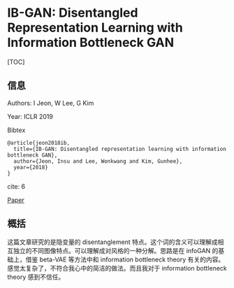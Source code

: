 # IB-GAN: Disentangled Representation Learning with Information Bottleneck GAN

[TOC]

## 信息

Authors: I Jeon, W Lee, G Kim

Year: ICLR 2019

Bibtex

```
@article{jeon2018ib,
  title={IB-GAN: Disentangled representation learning with information bottleneck GAN},
  author={Jeon, Insu and Lee, Wonkwang and Kim, Gunhee},
  year={2018}
}
```

cite: 6

[Paper](file:///Users/xieyutong/Documents/Research/PaperReading/Papers/ib-gan-disentangled-representation-learning-with-information-bottleneck-gan.pdf)



## 概括

这篇文章研究的是隐变量的 disentanglement 特点。这个词的含义可以理解成相互独立的不同图像特点。可以理解成对风格的一种分解。思路是在 infoGAN 的基础上，借鉴 beta-VAE 等方法中和 information bottleneck theory 有关的内容。感觉太复杂了，不符合我心中的简洁的做法。而且我对于 information bottleneck theory 感到不信任。